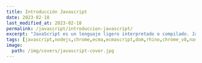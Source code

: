 ```yaml
---
title: Introducción Javascript
date: 2023-02-18
last_modified_at: 2023-02-18
permalink: /javascript/introduccion-javascript/
excerpt: "JavaScript es un lenguaje ligero interpretado o compilado. JavaScript funciona de manera dinámica, por lo que podemos ir modificando dinámicamente los objetos y clases, ejecutando código script nuevo"
tags: [javascript,nodejs,chrome,ecma,ecmascript,dom,rhino,chrome_v8,nashorn]
image:
  path: /img/covers/javascript-cover.jpg
---
```

